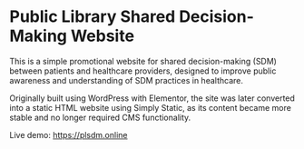 # Public Library Shared Decision-Making Website
This is a simple promotional website for shared decision-making (SDM) between patients and healthcare providers, designed to improve public awareness and understanding of SDM practices in healthcare.

Originally built using WordPress with Elementor, the site was later converted into a static HTML website using Simply Static, as its content became more stable and no longer required CMS functionality.

Live demo: https://plsdm.online